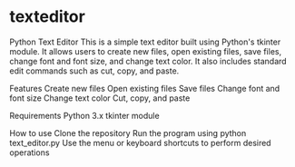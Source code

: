 # texteditor

Python Text Editor
This is a simple text editor built using Python's tkinter module. It allows users to create new files, open existing files, save files, change font and font size, and change text color. It also includes standard edit commands such as cut, copy, and paste.


Features
Create new files
Open existing files
Save files
Change font and font size
Change text color
Cut, copy, and paste

Requirements
Python 3.x
tkinter module

How to use
Clone the repository
Run the program using python text_editor.py
Use the menu or keyboard shortcuts to perform desired operations
